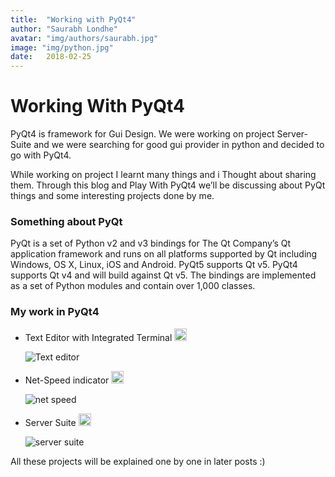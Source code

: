 ```yaml
---
title:  "Working with PyQt4"
author: "Saurabh Londhe"
avatar: "img/authors/saurabh.jpg"
image: "img/python.jpg"
date:   2018-02-25
---
```

# Working With PyQt4
PyQt4 is framework for Gui Design. We were working on project Server-Suite  and we were searching for good gui provider in python and decided to go with PyQt4.

While working on project I learnt many things and i Thought about sharing them. Through this blog and Play With PyQt4 we’ll be discussing about PyQt things and some interesting projects done by me.

### Something about PyQt
PyQt is a set of Python v2 and v3 bindings for The Qt Company’s Qt application framework and runs on all platforms supported by Qt including Windows, OS X, Linux, iOS and Android. PyQt5 supports Qt v5. PyQt4 supports Qt v4 and will build against Qt v5. The bindings are implemented as a set of Python modules and contain over 1,000 classes.

### My work in PyQt4
- Text Editor with Integrated Terminal <a href="https://github.com/saurabhlondhe/python-Scripts/blob/master/text_editor.py"><img src="/static/assets/img/landing/github.png" width="20px"></a>
    
    ![Text editor](/static/assets/img/blog/python_pyqt4/saus_editor.gif)
- Net-Speed indicator <a href="https://github.com/saurabhlondhe/python-Scripts/blob/master/net_speed.py"><img src="/static/assets/img/landing/github.png" width="20px"></a>

    ![net speed](/static/assets/img/blog/python_pyqt4/net_stat.gif)
- Server Suite <a href="https://github.com/Server-Suite/Server-Suite"><img src="/static/assets/img/landing/github.png" width="20px"></a>

    ![server suite](/static/assets/img/blog/python_pyqt4/server_suite.gif)


All these projects will be explained one by one in later posts :)